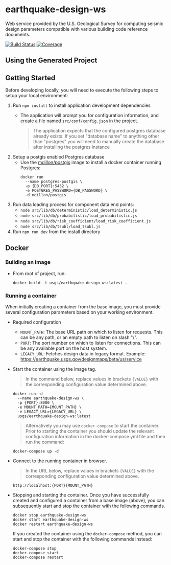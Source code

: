 # earthquake-design-ws
Web service provided by the U.S. Geological Survey for computing seismic
design parameters compatible with various building code reference documents.

[![Build Status](https://travis-ci.org/usgs/earthquake-design-ws.svg?branch=master)](https://travis-ci.org/usgs/earthquake-design-ws)
[![Coverage](https://codecov.io/github/usgs/earthquake-design-ws/coverage.svg?branch=master)](https://codecov.io/github/usgs/earthquake-design-ws?branch=master)

Using the Generated Project
---------------------------

## Getting Started

Before developing locally, you will need to execute the following steps to
setup your local environment:

1. Run `npm install` to install application development dependencies
    - The application will prompt you for configuration information,
      and create a file named `src/conf/config.json` in the project.

      > The application expects that the configured postgres database already
      > exists. If you set "database name" to anything other than "postgres"
      > you will need to manually create the database after installing the
      > postgres instance
1. Setup a postgis enabled Postgres database
    - Use the [mdillon/postgis](https://hub.docker.com/r/mdillon/postgis/)
      image to install a docker container running Postgres:
      ```
      docker run
        --name postgres-postgis \
        -p {DB_PORT}:5432 \
        -e POSTGRES_PASSWORD={DB_PASSWORD} \
        -d mdillon/postgis
      ```
1. Run data loading process for component data end points:
    - `node src/lib/db/deterministic/load_deterministic.js`
    - `node src/lib/db/probabilistic/load_probabilistic.js`
    - `node src/lib/db/risk_coefficient/load_risk_coefficient.js`
    - `node src/lib/db/tsubl/load_tsubl.js`
1. Run `npm run dev` from the install directory


## Docker

### Building an image

- From root of project, run:
    ```
    docker build -t usgs/earthquake-design-ws:latest .
    ```

### Running a container

When initially creating a container from the base image, you must provide
several configuration parameters based on your working environment.

- Required configuration
  - `MOUNT_PATH`: The base URL path on which to listen for requests. This can
                  be any path, or an empty path to listen on slash "/".
  - `PORT`: The port number on which to listen for connections. This can be
            any available port on the host system.
  - `LEGACY_URL`: Fetches design data in legacy format.
                  Example: https://earthquake.usgs.gov/designmaps/beta/us/service

- Start the container using the image tag.

  > In the command below, replace values in brackets `{VALUE}` with the
  > corresponding configuration value determined above.

    ```
    docker run -d
      --name earthquake-design-ws \
      -p {PORT}:8000 \
      -e MOUNT_PATH={MOUNT_PATH} \
      -e LEGACY_URL={LEGACY_URL} \
      usgs/earthquake-design-ws:latest
    ```

  > Alternatively you may use `docker-compose` to start the container. Prior to
  > starting the container you should update the relevant configuration
  > information in the docker-compose.yml file and then run the command:
    ```
    docker-compose up -d
    ```

- Connect to the running container in browser.

  > In the URL below, replace values in brackets `{VALUE}` with the
  > corresponding configuration value determined above.

  ```
  http://localhost:{PORT}{MOUNT_PATH}
  ```

- Stopping and starting the container. Once you have successfully created
  and configured a container from a base image (above), you can subsequently
  start and stop the container with the following commands.
  ```
  docker stop earthquake-design-ws
  docker start earthquake-design-ws
  docker restart earthquake-design-ws
  ```

  If you created the container using the `docker-compose` method, you can
  start and stop the container with the following commands instead:
  ```
  docker-compose stop
  docker-compose start
  docker-compose restart
  ```
